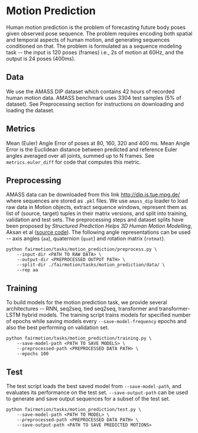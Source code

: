 # Motion Prediction

Human motion prediction is the problem of forecasting future body poses given observed pose sequence. The problem requires encoding both spatial and temporal aspects of human motion, and generating sequences conditioned on that. The problem is formulated as a sequence modeling task -- the input is 120 poses (frames) i.e., 2s of motion at 60Hz, and the output is 24 poses (400ms).

## Data
We use the AMASS DIP dataset which contains 42 hours of recorded human motion data. AMASS benchmark uses 3304 test samples (5% of dataset). See Preprocessing section for instructions on downloading and loading the dataset.

## Metrics
Mean (Euler) Angle Error of poses at 80, 160, 320 and 400 ms. Mean Angle Error is the Euclidean distance between predicted and reference Euler angles averaged over all joints, summed up to N frames. See `metrics.euler_diff` for code that computes this metric.

## Preprocessing
AMASS data can be downloaded from this link http://dip.is.tue.mpg.de/ where sequences are stored as `.pkl` files. We use `amass_dip` loader to load raw data in Motion objects, extract sequence windows, represent them as list of (source, target) tuples in their matrix versions, and split into training, validation and test sets. The preprocessing steps and dataset splits have been proposed by *Structured Prediction Helps 3D Human Motion Modelling*, Aksan et al ([source code](https://github.com/eth-ait/spl)). The following angle representations can be used -- axis angles (`aa`), quaternion (`quat`) and rotation matrix (`rotmat`).
```
python fairmotion/tasks/motion_prediction/preprocess.py \
    --input-dir <PATH TO RAW DATA> \
    --output-dir <PREPROCESSED OUTPUT PATH> \
    --split-dir ./fairmotion/tasks/motion_prediction/data/ \
    --rep aa
```
## Training
To build models for the motion prediction task, we provide several architectures -- RNN, seq2seq, tied seq2seq, transformer and transformer-LSTM hybrid models. The training script trains models for specified number of epochs while saving models every `--save-model-frequency` epochs and also the best performing on validation set.
```
python fairmotion/tasks/motion_prediction/training.py \
    --save-model-path <PATH TO SAVE MODELS> \
    --preprocessed-path <PREPROCESSED DATA PATH> \
    --epochs 100
```
## Test
The test script loads the best saved model from `--save-model-path`, and evaluates its performance on the test set. `--save-output-path` can be used to generate and save output sequences for a subset of the test set.
```
python fairmotion/tasks/motion_prediction/test.py \
    --save-model-path <PATH TO MODEL> \
    --preprocessed-path <PREPROCESSED DATA PATH> \
    --save-output-path <PATH TO SAVE PREDICTED MOTIONS>
```
